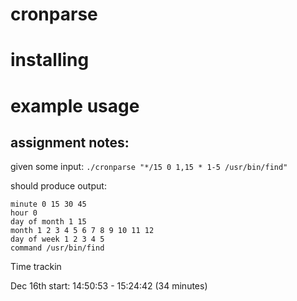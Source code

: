 # cronparse

# installing

# example usage

## assignment notes:
given some input: `./cronparse "*/15 0 1,15 * 1-5 /usr/bin/find"`

should produce output:

```
minute 0 15 30 45
hour 0
day of month 1 15
month 1 2 3 4 5 6 7 8 9 10 11 12
day of week 1 2 3 4 5
command /usr/bin/find
```

Time trackin

Dec 16th start: 14:50:53 - 15:24:42 (34 minutes)